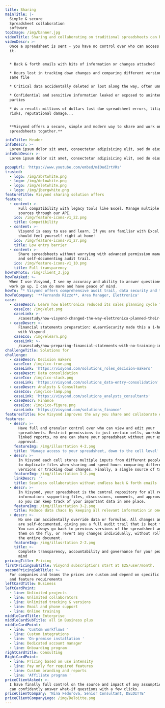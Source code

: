 ```yaml
---
title: Sharing
mainTitle: |-
  Simple & secure
  Spreadsheet collaboration 
  software
topImage: /img/banner.jpg
videoTitle: Sharing and collaborating on traditional spreadsheets can be cumbersome.
videoDescr: >-
  Once a spreadsheet is sent - you have no control over who can access or modify
  it.


  * Back & forth emails with bits of information or changes attached

  * Hours lost in tracking down changes and comparing different versions of the
  same file

  * Critical data accidentally deleted or lost along the way, often unnoticed

  * Confidential and sensitive information leaked or exposed to unintended
  parties

  * As a result: millions of dollars lost due spreadsheet errors, litigation
  risks, reputational damage...


  **Visyond offers a secure, simple and modern way to share and work on
  spreadsheets together.**

infoTitle: Header
infoDescr: >-
  Lorem ipsum dolor sit amet, consectetur adipisicing elit, sed do eiusmod tempor incididunt ut labore et dolore magna aliqua. Ut enim ad minim veniam, quis nostrud exercitation ullamco laboris nisi ut aliquip ex ea commodo consequat. Duis aute irure dolor in reprehenderit in voluptate velit esse cillum dolore eu fugiat nulla pariatur. Excepteur sint occaecat cupidatat non proident, sunt in culpa qui officia deserunt mollit anim id est laborum.
infoSubDescr: >-
  Lorem ipsum dolor sit amet, consectetur adipisicing elit, sed do eiusmod tempor incididunt ut labore et dolore magna aliqua. Ut enim ad minim veniam, quis nostrud exercitation ullamco laboris nisi ut aliquip ex ea commodo consequat. Duis aute irure dolor in reprehenderit in voluptate velit esse cillum dolore eu fugiat nulla pariatur. Excepteur sint occaecat cupidatat non proident, sunt in culpa qui officia deserunt mollit anim id est laborum.

popupUrl: 'https://www.youtube.com/embed/mIOudZrtVRs'
trusted:
  - logo: /img/abrtwhite.png
  - logo: /img/delowhite.png
  - logo: /img/eletwhite.png
  - logo: /img/jbergwhite.png
featureTitle: Visyond sharing solution offers
feature:
  - content: >-
      Full compatibility with legacy tools like Excel. Manage multiple data
      sources through our API.
    ico: /img/feature-icons-v1_22.png
    title: Compatibility
  - content: >-
      Visyond is easy to use and learn. If you are familiar with Excel then you
      should feel yourself right at home!
    ico: /img/feature-icons-v1_27.png
    title: Low entry barrier
  - content: >-
      Share spreadsheets without worrying with advanced permission management
      and self-documenting audit trail.
    ico: /img/feature-icons-v1_10.png
    title: Full transparency
howToPhoto: /img/client_3.jpg
howToAsked: >-
  When I use Visyond, I see my accuracy and ability to answer questions about my
  work go up. I can do more and have peace of mind.
howTo: "* Visyond offers comprehensive audit trail, data security and transparency \r\n* Ensures quick turn-around and allows quick strategic decision-making\r\n* Greatly accelerates input-gathering from multiple stakeholders\r\n* Reduces data chaos and guarantees peace of mind"
howToCompany: '**Fernando Rizzo**, Area Manager, Elettronica'
case:
  - caseDescr: Learn how Elettronica reduced its sales planning cycle from weeks to hours
    caseIco: /img/elet.png
    caseLink: >-
      /casestudy/how-visyond-changed-the-way-elettronica-planned-their-sales-and-shortened-the-process-from-weeks-to-hours/
  - caseDescr: >-
      Financial statements preparation: eLearnSecurity made this a 1-hour job
      with Visyond
    caseIco: /img/elearn.png
    caseLink: >-
      /casestudy/how-preparing-financial-statements-with-no-training-in-finance-became-a-1-hour-job/
challengeTitle: Solutions for
challenge:
  - caseDescr: Decision makers
    caseIco: /img/ico-true.png
    caseLink: 'https://visyond.com/solutions_roles_decision-makers'
  - caseDescr: Data consolidation
    caseIco: /img/ico-stack.png
    caseLink: 'https://visyond.com/solutions_data-entry-consolidation'
  - caseDescr: Analysts & Consultants
    caseIco: /img/ico-lamp.png
    caseLink: 'https://visyond.com/solutions_analysts_consultants'
  - caseDescr: Finance
    caseIco: /img/ico-figure.png
    caseLink: 'https://visyond.com/solutions_finance'
featuresTitle: How Visyond improves the way you share and collaborate on spreadsheets
features:
  - descr: >-
      Have full and granular control over who can view and edit your
      spreadsheets. Restrict permissions to just certain cells, worksheets, or
      linked reports, no one can share your spreadsheet without your explicit
      approval.
    featureImg: /img/illusrtation 4-2.png
    title: 'Manage access to your spreadsheet, down to the cell level'
  - descr: >-
      In Visyond each cell stores multiple inputs from different people. No need
      to duplicate files when sharing and spend hours comparing different
      versions or tracking down changes. Finally, a single source of truth.
    featureImg: /img/illusrtation 1-2.png
    linkDescr: ''
    title: Seamless collaboration without endless back & forth emails
  - descr: >-
      In Visyond, your spreadsheet is the central repository for all relevant
      information: supporting files, discussions, comments, and approval status,
      so you can keep track of your important data in one place.
    featureImg: /img/illusrtation 3-2.png
    title: Reduce data chaos by keeping all relevant information in one place
  - descr: >-
      No one can accidentally override data or formulas. All changes and steps
      are self-documented, giving you a full audit trail that is kept forever.
      You can always go back to previous versions of the spreadsheet and compare
      them on the fly, or revert any changes individually, without rolling back
      the entire document.
    featureImg: /img/illusrtation 2-2.png
    title: >-
      Complete transparency, accountability and governance for your peace of
      mind
pricingTitle: Pricing
firstPricingSubTitle: Visyond subscriptions start at $25/user/month.
secondPricingSubTitle: >-
  For companies and teams the prices are custom and depend on specific use cases
  and feature requirements
leftCardTitle: Business
leftCardPoint:
  - line: Unlimited projects
  - line: Unlimited collaborators
  - line: Unlimited tracking & versions
  - line: Email and phone support
  - line: Online training
middleCardTitle: Enterprise
middleCardSubTitle: all in Business plus
middleCardPoint:
  - line: 'Custom workflows '
  - line: Custom integrations
  - line: 'On-premise installation '
  - line: Dedicated account manager
  - line: Onboarding program
rightCardTitle: Consulting
RightCardPoint:
  - line: Pricing based on use intensity
  - line: Pay only for required features
  - line: Custom branding and reports
  - line: 'Affiliate program '
priceClientAsked: >-
  I have finally full control on the source and impact of any assumptions, and
  can confidently answer what-if questions with a few clicks.
priceClientCompany: 'Nina Fedorova, Senior Consultant, DELOITTE'
priceClientCompanyLogo: /img/Deloitte.png
---
```


